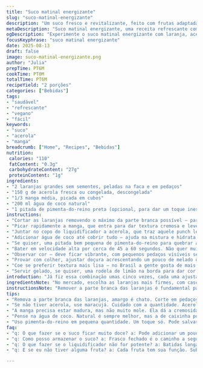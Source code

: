 ```yaml
---
title: "Suco matinal energizante"
slug: "suco-matinal-energizante"
description: "Um suco fresco e revitalizante, feito com frutas adaptadas para dar mais corpo e um toque surpreendente. Combina laranja doce, acerola para aquele azedinho e manga para textura cremosa. Água de coco para suavizar e dar um sabor leve. Tudo batido na medida certa, com um tempo de mistura que garante textura e divisão perfeita dos sabores. Receita 100% vegana, sem leite, glúten, ovos ou nozes, ideal para começar o dia com disposição. Ajustes simples para quem não tem certas frutas em casa. Processo prático e rápido, sem lixos complicados para limpar depois."
metaDescription: "Suco matinal energizante, uma receita refrescante com frutas do Brasil para começar o dia cheio de vitalidade"
ogDescription: "Experimente o suco matinal energizante com laranja, acerola e manga, refrescante e nutritivo para alegrar suas manhãs"
focusKeyphrase: "suco matinal energizante"
date: 2025-08-13
draft: false
image: suco-matinal-energizante.png
author: "Julia"
prepTime: PT6M
cookTime: PT0M
totalTime: PT6M
recipeYield: "2 porções"
categories: ["Bebidas"]
tags:
- "saudável"
- "refrescante"
- "vegano"
- "fácil"
keywords:
- "suco"
- "acerola"
- "manga"
breadcrumb: ["Home", "Recipes", "Bebidas"]
nutrition: 
 calories: "110"
 fatContent: "0.3g"
 carbohydrateContent: "27g"
 proteinContent: "1g"
ingredients:
- "2 laranjas grandes sem sementes, peladas na faca e em pedaços"
- "150 g de acerola fresca ou congelada, descongelada"
- "1/3 manga média, picada em cubos"
- "200 ml água de coco natural"
- "1 pitada de pimenta-do-reino preta (opcional, para dar um toque inesperado)"
instructions:
- "Cortar as laranjas removendo o máximo da parte branca possível — para não amarga. Pedaços grandes, pra o liquidificador trabalhar menos e em menos tempo."
- "Picar rapidamente a manga, que entra para dar textura cremosa e leve doçura, nada enjoativo."
- "Juntar no copo do liquidificador a acerola, que traz aquele punch leve, não exagere senão vira limonada."
- "Adicionar água de coco até cobrir tudo — ajuda na mistura e hidrata, além do aroma."
- "Se quiser, uma pitada bem pequena de pimenta-do-reino para quebrar a doçura e trazer um leve calor interno, isso é golpe de mestre meu."
- "Bater em velocidade alta por cerca de 45 a 60 segundos. Não quer muito tempo, senão esquenta e perde refrescância."
- "Observar cor — deve ficar vibrante, com pequenos pedaços visíveis se não passar por peneira."
- "Provar com colher, ajustar doçura acrescentando um pouco de melado de cana ou açúcar mascavo se achar necessário (quase nunca precisa)."
- "Coe se preferir textura mais lisa — no Brasil a gente gosta de mais polpa, mas vai do gosto."
- "Servir gelado, se quiser, uma rodela de limão na borda para dar cor e aroma. Tomar logo para não oxidar."
introduction: "Já fiz essa combinação umas cinco vezes, cada uma ajustando um ingrediente, tirando amargor, equilibrando doçura e até inserindo algo exótico para desviar do comum. Percebi que a acerola dá uma acidez mais suave que o limão, que a manga faz o suco ficar mais cremoso, e a água de coco é essencial para não virar um suco espesso demais, pesado. Uso essa receita pra começar o dia quando quero algo que descer fácil, que refresque, mas que tenha uma pegada nutritiva e sabor interessante, sem aquela mesmice da combinação laranja-banana, sempre meio rala. Aqui vai uma maneira de fazer que vale para qualquer estação, aproveitando frutas que temos no Brasil e um truquezinho pessoal de finalização com pimenta pra surpreender o paladar. Rápido no preparo, fácil de limpar, quase sempre salva a manhã corrida."
ingredientsNote: "No mercado, escolha as laranjas mais firmes, com casca fina, para garantir suco doce e pouco amargo. Acerola pode ser substituída por morangos, mas aí perde a acidez marcante; se for usar morango, aumente o limão espremido para equilibrar. A manga deve estar madura, mas não muito mole — o ideal é textura firme, naquelas com casca amarela, não aquela muito vermelha e amassada, que escurece, dá gosto estranho. Água de coco é melhor natural, direto da fruta, mas se não tiver, a comprada deve ser 100% natural, sem açúcar, para não interferir no resultado. Pimenta-do-reino é opcional e usada com parcimônia, tipo uma pitadinha só; pode ser omitida sem problemas. Se não gostar da doçura natural, um pouco de melado ou açúcar mascavo resolve na hora, de pouquinho em pouquinho para não exagerar. Precisa usar o liquidificador potente, do contrário bate um tempo maior, mas sempre cuidado para não esquentar o suco. Ideal bater rápido e parar."
instructionsNote: "Remover a parte branca das laranjas é fundamental para evitar amargor, ninguém quer suco azedo e amargo junto. Pedaços grandes no liquidificador ajudam a não sobrecarregar o aparelho e preservar a textura dos ingredientes. A manga entra para dar suavidade na boca, quase uma cremosidade que não é comum em sucos cítricos. Acerola traz aquela acidez diferente do limão, mais suave, mas se não tiver, pode usar maracujá, evitando em excesso para não virar suco muito ácido. Água de coco além de hidratar, dilui tudo e traz frescor, substitui a água comum com gosto. Aquela pitada de pimenta-do-reino é uma sacada para não deixar o suco doce de menos interesse. O tempo de 45 a 60 segundos de batida em potência alta é uma medida prática: nessa hora o suco muda de grosseiro para textura aveludada e brilhosa, ouça o barulho do motor diminuindo para saber quando está na hora de parar. Passar na peneira é opcional; prefiro conservar a textura para mastigar resíduos, mas para quem quer mais refrescância e menos massa no copo, vale coar. Gelar na hora imprime sabor e sensação na boca, evita que azede rápido. Se suco ficar azedo, pode ser por excesso de pimenta ou fruta passada, então sempre prove a cada etapa para corrigir antes do final. Um truque é preparar tudo, deixar na geladeira uns 10 minutos e bater só na hora de servir para manter a textura e frescor."
tips:
- "Remova a parte branca das laranjas, amargo é chato. Corte em pedaços grandes, facilita tudo no liquidificador. Lembre-se, o ideal é manter a textura."
- "Se não tiver acerola, use maracujá. Cuidado com a quantidade. Acerola tem um azedinho suave, maracujá pode ser avassalador. Mas é uma opção."
- "A manga precisa estar madura, mas não muito mole. Ela dá a cremosidade do suco. Verifique a casca, as melhores têm tom amarelo e firmeza."
- "Pense na água de coco. Natural é sempre melhor, mas a de caixinha pode ser usada. Procure a 100% natural, o sabor do suco importa."
- "Uso pimenta-do-reino em pequena quantidade. Um toque só. Pode salvar o suco de ficar doce demais. Mistura interessante, quebra a doçura."
faq:
- "q: O que fazer se o suco ficar muito doce? a: Pode adicionar um pouco de limão espremido. A acidez é o ajuste certo. Limão fresco é sempre bom."
- "q: Como posso armazenar o suco? a: Frasco fechado é o caminho a seguir. Na geladeira, até 24 horas. Depois de um dia, já fica estranho."
- "q: O que fazer se o liquidificador não for potente? a: Batidas longas. Um truque é parar de vez em quando, assim não esquenta e não perde sabor."
- "q: E se eu não tiver alguma fruta? a: Cada fruta tem sua função. Substitua com criatividade. Morango é legal, mas não tão ácido. Use limão pra equilibrar."

---
```

